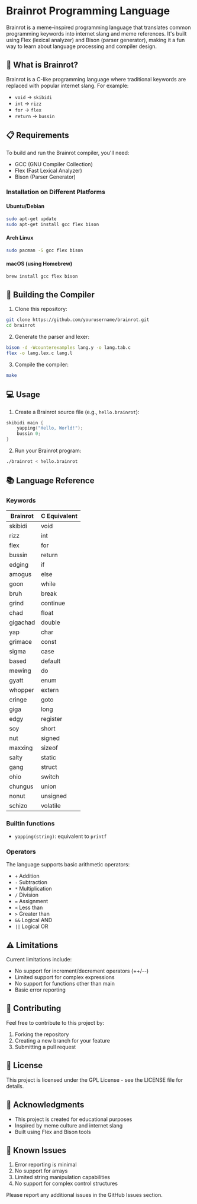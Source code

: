 # Brainrot Programming Language

Brainrot is a meme-inspired programming language that translates common programming keywords into internet slang and meme references. It's built using Flex (lexical analyzer) and Bison (parser generator), making it a fun way to learn about language processing and compiler design.

## 🤔 What is Brainrot?

Brainrot is a C-like programming language where traditional keywords are replaced with popular internet slang. For example:

- `void` → `skibidi`
- `int` → `rizz`
- `for` → `flex`
- `return` → `bussin`

## 📋 Requirements

To build and run the Brainrot compiler, you'll need:

- GCC (GNU Compiler Collection)
- Flex (Fast Lexical Analyzer)
- Bison (Parser Generator)

### Installation on Different Platforms

#### Ubuntu/Debian

```bash
sudo apt-get update
sudo apt-get install gcc flex bison
```

#### Arch Linux

```bash
sudo pacman -S gcc flex bison
```

#### macOS (using Homebrew)

```bash
brew install gcc flex bison
```

## 🚀 Building the Compiler

1. Clone this repository:

```bash
git clone https://github.com/yourusername/brainrot.git
cd brainrot
```

2. Generate the parser and lexer:

```bash
bison -d -Wcounterexamples lang.y -o lang.tab.c
flex -o lang.lex.c lang.l
```

3. Compile the compiler:

```bash
make
```

## 💻 Usage

1. Create a Brainrot source file (e.g., `hello.brainrot`):

```c
skibidi main {
    yapping("Hello, World!");
    bussin 0;
}
```

2. Run your Brainrot program:

```bash
./brainrot < hello.brainrot
```

## 📚 Language Reference

### Keywords

| Brainrot | C Equivalent |
| -------- | ------------ |
| skibidi  | void         |
| rizz     | int          |
| flex     | for          |
| bussin   | return       |
| edging   | if           |
| amogus   | else         |
| goon     | while        |
| bruh     | break        |
| grind    | continue     |
| chad     | float        |
| gigachad | double       |
| yap      | char         |
| grimace  | const        |
| sigma    | case         |
| based    | default      |
| mewing   | do           |
| gyatt    | enum         |
| whopper  | extern       |
| cringe   | goto         |
| giga     | long         |
| edgy     | register     |
| soy      | short        |
| nut      | signed       |
| maxxing  | sizeof       |
| salty    | static       |
| gang     | struct       |
| ohio     | switch       |
| chungus  | union        |
| nonut    | unsigned     |
| schizo   | volatile     |

### Builtin functions

- `yapping(string)`: equivalent to `printf`

### Operators

The language supports basic arithmetic operators:

- `+` Addition
- `-` Subtraction
- `*` Multiplication
- `/` Division
- `=` Assignment
- `<` Less than
- `>` Greater than
- `&&` Logical AND
- `||` Logical OR

## ⚠️ Limitations

Current limitations include:

- No support for increment/decrement operators (++/--)
- Limited support for complex expressions
- No support for functions other than main
- Basic error reporting

## 🤝 Contributing

Feel free to contribute to this project by:

1. Forking the repository
2. Creating a new branch for your feature
3. Submitting a pull request

## 📝 License

This project is licensed under the GPL License - see the LICENSE file for details.

## 🙏 Acknowledgments

- This project is created for educational purposes
- Inspired by meme culture and internet slang
- Built using Flex and Bison tools

## 🐛 Known Issues

1. Error reporting is minimal
2. No support for arrays
3. Limited string manipulation capabilities
4. No support for complex control structures

Please report any additional issues in the GitHub Issues section.
